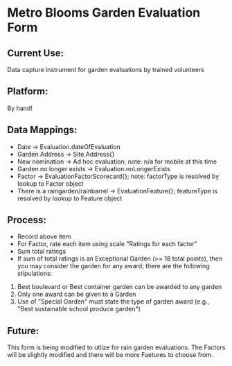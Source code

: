 Metro Blooms Garden Evaluation Form
===============================

Current Use: 
----------------
Data capture instrument for garden evaluations by trained volunteers

Platform:
-----------
By hand!

Data Mappings:
-------------------
* Date ->  Evaluation.dateOfEvaluation
* Garden Address -> Site.Address{}
* New nomination -> Ad hoc evaluation; note: n/a for mobile at this time
* Garden no longer exists -> Evaluation.noLongerExists
* Factor -> EvaluationFactorScorecard{}; note: factorType is resolved by lookup to Factor object 
* There is a raingarden/rainbarrel ->  EvaluationFeature{}; featureType is resolved by lookup to Feature object

Process:
-----------
* Record above item
* For Factor, rate each item using scale "Ratings for each factor"
* Sum total ratings
* If sum of total ratings is an Exceptional Garden (>= 18 total points), then you may consider the garden for any award; there are the following stipulations:

1. Best boulevard or Best container garden can be awarded to any garden
2. Only one award can be given to a Garden
3. Use of "Special Garden" must state the type of garden award (e.g., "Best sustainable school produce garden")

Future:
--------
This form is being modified to utlize for rain garden evaluations. The Factors will be slightly modified and there will be more Faetures to choose from.